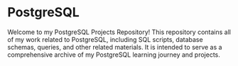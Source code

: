 # PostgreSQL
Welcome to my PostgreSQL Projects Repository! This repository contains all of my work related to PostgreSQL, including SQL scripts, database schemas, queries, and other related materials. It is intended to serve as a comprehensive archive of my PostgreSQL learning journey and projects.
